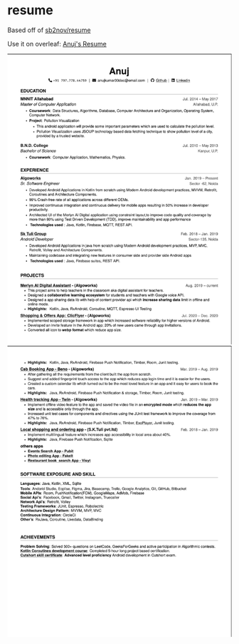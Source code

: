 # resume
Based off of [sb2nov/resume](https://github.com/sb2nov/resume/)

Use it on overleaf: [Anuj's Resume](https://www.overleaf.com/project/61438470253e0f3f65957217)

![Resume Preview](resume_part_1.png)
![Resume Preview](resume_part_2.png)
